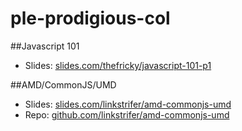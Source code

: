 # ple-prodigious-col

##Javascript 101

- Slides: [slides.com/thefricky/javascript-101-p1](http://slides.com/thefricky/javascript-101-p1)

##AMD/CommonJS/UMD

- Slides: [slides.com/linkstrifer/amd-commonjs-umd](http://slides.com/linkstrifer/amd-commonjs-umd)
- Repo: [github.com/linkstrifer/amd-commonjs-umd](https://github.com/linkstrifer/amd-commonjs-umd)
